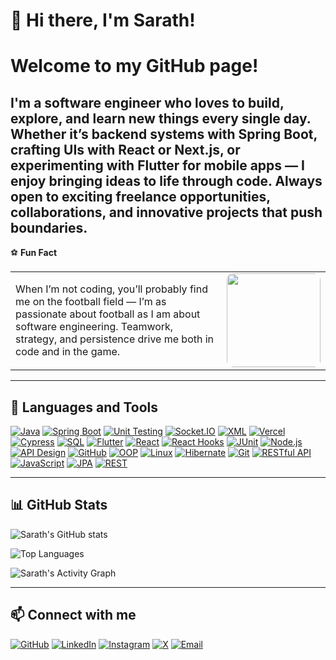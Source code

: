 # 👋 Hi there, I'm Sarath!

#  Welcome to my GitHub page!



I'm a software engineer who loves to build, explore, and learn new things every single day. Whether it’s backend systems with Spring Boot, crafting UIs with React or Next.js, or experimenting with Flutter for mobile apps — I enjoy bringing ideas to life through code.
Always open to exciting freelance opportunities, collaborations, and innovative projects that push boundaries.
---

⚽ **Fun Fact**  

<table>
<tr>
<td>
When I’m not coding, you’ll probably find me on the football field — I’m as passionate about football as I am about software engineering. Teamwork, strategy, and persistence drive me both in code and in the game.
</td>
<td>
<img src="https://media0.giphy.com/media/v1.Y2lkPTc5MGI3NjExcXpmbXg3eXJxYXl4YW92aG0wdm14d29xajRveTZvbWtqM2ZwNTNndyZlcD12MV9pbnRlcm5hbF9naWZfYnlfaWQmY3Q9Zw/BmzqC8YEtarJK/giphy.gif" width="150" style="border-radius: 10px;"/>
</td>
</tr>
</table>

---

## 🧰 Languages and Tools

[![Java](https://img.shields.io/badge/Java-ED8B00?style=for-the-badge&logo=openjdk&logoColor=white)](https://www.java.com/)
[![Spring Boot](https://img.shields.io/badge/Spring_Boot-6DB33F?style=for-the-badge&logo=springboot&logoColor=white)](https://spring.io/projects/spring-boot)
[![Unit Testing](https://img.shields.io/badge/Unit%20Testing-4B0082?style=for-the-badge)]()
[![Socket.IO](https://img.shields.io/badge/Socket.IO-010101?style=for-the-badge&logo=socketdotio&logoColor=white)](https://socket.io/)
[![XML](https://img.shields.io/badge/XML-FF6600?style=for-the-badge&logo=xml&logoColor=white)]()
[![Vercel](https://img.shields.io/badge/Vercel-000000?style=for-the-badge&logo=vercel&logoColor=white)](https://vercel.com/)
[![Cypress](https://img.shields.io/badge/Cypress-17202C?style=for-the-badge&logo=cypress&logoColor=white)](https://www.cypress.io/)
[![SQL](https://img.shields.io/badge/SQL-4479A1?style=for-the-badge&logo=mysql&logoColor=white)](https://www.mysql.com/)
[![Flutter](https://img.shields.io/badge/Flutter-02569B?style=for-the-badge&logo=flutter&logoColor=white)](https://flutter.dev/)
[![React](https://img.shields.io/badge/React-20232A?style=for-the-badge&logo=react&logoColor=61DAFB)](https://react.dev/)
[![React Hooks](https://img.shields.io/badge/React_Hooks-20232A?style=for-the-badge&logo=react&logoColor=61DAFB)](https://react.dev/)
[![JUnit](https://img.shields.io/badge/JUnit-25A162?style=for-the-badge&logo=junit5&logoColor=white)](https://junit.org/)
[![Node.js](https://img.shields.io/badge/Node.js-339933?style=for-the-badge&logo=node.js&logoColor=white)](https://nodejs.org/)
[![API Design](https://img.shields.io/badge/API_Design-007ACC?style=for-the-badge)]()
[![GitHub](https://img.shields.io/badge/GitHub-181717?style=for-the-badge&logo=github&logoColor=white)](https://github.com/EmperorSARATH)
[![OOP](https://img.shields.io/badge/OOP-008080?style=for-the-badge)]()
[![Linux](https://img.shields.io/badge/Linux-FCC624?style=for-the-badge&logo=linux&logoColor=black)](https://www.linux.org/)
[![Hibernate](https://img.shields.io/badge/Hibernate-59666C?style=for-the-badge&logo=hibernate&logoColor=white)](https://hibernate.org/)
[![Git](https://img.shields.io/badge/Git-F05032?style=for-the-badge&logo=git&logoColor=white)](https://git-scm.com/)
[![RESTful API](https://img.shields.io/badge/RESTful_API-FF6F61?style=for-the-badge)]()
[![JavaScript](https://img.shields.io/badge/JavaScript-F7DF1E?style=for-the-badge&logo=javascript&logoColor=black)](https://developer.mozilla.org/en-US/docs/Web/JavaScript)
[![JPA](https://img.shields.io/badge/JPA-FF6600?style=for-the-badge)]()
[![REST](https://img.shields.io/badge/REST-FF6F61?style=for-the-badge)]()

---

## 📊 GitHub Stats

![Sarath's GitHub stats](https://github-readme-stats.vercel.app/api?username=EmperorSARATH&show_icons=true&theme=tokyonight)

![Top Languages](https://github-readme-stats.vercel.app/api/top-langs/?username=EmperorSARATH&layout=compact&theme=tokyonight)

![Sarath's Activity Graph](https://github-readme-activity-graph.cyclic.app/graph?username=EmperorSARATH&theme=react-dark&hide_border=true)


---

## 📫 Connect with me

[![GitHub](https://img.shields.io/badge/GitHub-EmperorSARATH-181717?style=for-the-badge&logo=github)](https://github.com/EmperorSARATH)
[![LinkedIn](https://img.shields.io/badge/LinkedIn-Sarath%20U-0A66C2?style=for-the-badge&logo=linkedin)](https://www.linkedin.com/in/sarath-u-81485b1a6/)
[![Instagram](https://img.shields.io/badge/Instagram-sarath3657-E4405F?style=for-the-badge&logo=instagram&logoColor=white)](https://www.instagram.com/sarath3657/)
[![X](https://img.shields.io/badge/X-sarathDgr8-1DA1F2?style=for-the-badge&logo=x-twitter&logoColor=white)](https://x.com/sarathDgr8)
[![Email](https://img.shields.io/badge/Email-sarath.thedev@gmail.com-D14836?style=for-the-badge&logo=gmail&logoColor=white)](mailto:sarath.thedev@gmail.com)


